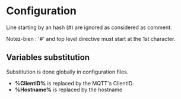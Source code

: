 Configuration
=============

Line starting by an hash (#) are ignored as considered as comment.

Notez-bien : '#' and top level directive must start at the 1st character.

Variables substitution
----------------------

Substitution is done globally in configuration files.

* **%ClientID%** is replaced by the MQTT's ClientID. 
* **%Hostname%** is replaced by the hostname
